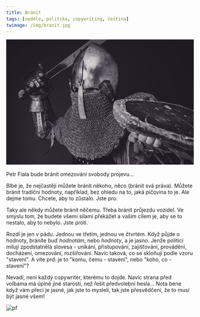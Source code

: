 ```yaml
---
title: Bránit
tags: [neděle, politika, copywriting, čeština]
twimage: /img/branit.jpg
---
```


![cover](/img/branit.jpg)

Petr Fiala bude bránit omezování svobody projevu...

Blbé je, že nejčastěji můžete bránit někoho, něco (bránit svá práva). Můžete bránit tradiční hodnoty, například, bez ohledu na to, jaká píčovina to je. Ale dejme tomu. Chcete, aby to zůstalo. Jste pro.

Taky ale někdy můžete bránit něčemu. Třeba bránit průjezdu vozidel. Ve smyslu tom, že budete všemi silami překážet a vaším cílem je, aby se to nestalo, aby to nebylo. Jste proti.

Rozdí je jen v pádu. Jednou ve třetím, jednou ve čtvrtém. Když půjde o hodnoty, bráníte buď _hodnotám_, nebo _hodnoty_, a je jasno. Jenže politici milují zpodstatnělá slovesa - unikání, přistupování, zajišťování, provádění, docházení, omezování, rozšiřování. Navíc taková, co se skloňují podle vzoru "stavení". A víte prd: je to "komu, čemu - stavení", nebo "koho, co - stavení"?

Nevadí, není každý copywriter, kterému to dojde. Navíc strana před volbama má úplně jiné starosti, než řešit předvolební hesla... Nota bene když vám přeci je jasné, jak jste to mysleli, tak jste přesvědčeni, že to musí být jasné všem!

![pf](https://pbs.twimg.com/media/E7Hv7yXWQAAMXnb?format=jpg&name=small)